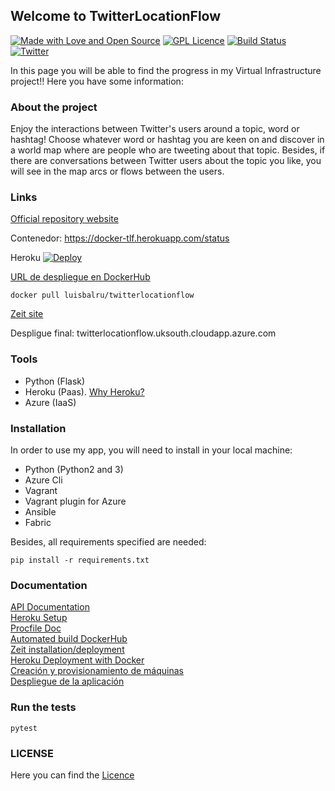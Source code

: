 ## Welcome to TwitterLocationFlow

[![Made with Love and Open Source](https://badges.frapsoft.com/os/v2/open-source.png?v=103)](https://www.gnu.org/licenses/gpl-3.0.en.html) [![GPL Licence](https://badges.frapsoft.com/os/gpl/gpl.png?v=103)](https://opensource.org/licenses/GPL-3.0/)
[![Build Status](https://travis-ci.org/luisbalru/TwitterLocationFlow.svg?branch=master)](https://travis-ci.org/luisbalru/TwitterLocationFlow)
[![Twitter](https://github.frapsoft.com/social/twitter.png)](https://twitter.com)

In this page you will be able to find the progress in my Virtual Infrastructure project!! Here you have some information:

### About the project

Enjoy the interactions between Twitter's users around a topic, word or hashtag! Choose whatever word or hashtag you are keen on and discover in a world map where are people who are tweeting about that topic. Besides, if there are conversations between Twitter users about the topic you like, you will see in the map arcs or flows between the users.

### Links

[Official repository website](https://luisbalru.github.io/TwitterLocationFlow/)    

Contenedor: https://docker-tlf.herokuapp.com/status  


Heroku [![Deploy](https://www.herokucdn.com/deploy/button.svg)](https://iv1819-twitterlocationflow.herokuapp.com/)


[URL de despliegue en DockerHub](https://hub.docker.com/r/luisbalru/twitterlocationflow/)  

`docker pull luisbalru/twitterlocationflow`

[Zeit site](https://twitterlocationflow-wodotzcwyc.now.sh  )

Despligue final: twitterlocationflow.uksouth.cloudapp.azure.com

### Tools
 - Python (Flask)
 - Heroku (Paas). [Why Heroku?](doc/why-heroku.md)
 - Azure (IaaS)

### Installation

In order to use my app, you will need to install in your local machine:

  - Python (Python2 and 3)
  - Azure Cli
  - Vagrant
  - Vagrant plugin for Azure
  - Ansible
  - Fabric

Besides, all requirements specified are needed:

`pip install -r requirements.txt`

### Documentation

[API Documentation](doc/API.md)  
[Heroku Setup](doc/Heroku.md)  
[Procfile Doc](doc/Procfile-doc.md)  
[Automated build DockerHub](doc/ab-dockerhub.md)  
[Zeit installation/deployment](doc/zeit-deploy.md)  
[Heroku Deployment with Docker](doc/heroku-docker.md)  
[Creación y provisionamiento de máquinas](doc/provisionamiento.md)  
[Despliegue de la aplicación](doc/despliegue.md)


### Run the tests

`pytest`


### LICENSE

Here you can find the [Licence](https://github.com/luisbalru/TwitterLocationFlow/blob/master/LICENSE)
